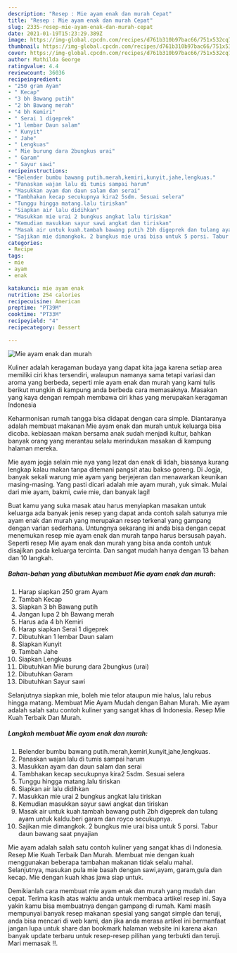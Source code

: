 ```yaml
---
description: "Resep : Mie ayam enak dan murah Cepat"
title: "Resep : Mie ayam enak dan murah Cepat"
slug: 2335-resep-mie-ayam-enak-dan-murah-cepat
date: 2021-01-19T15:23:29.389Z
image: https://img-global.cpcdn.com/recipes/d761b310b97bac66/751x532cq70/mie-ayam-enak-dan-murah-foto-resep-utama.jpg
thumbnail: https://img-global.cpcdn.com/recipes/d761b310b97bac66/751x532cq70/mie-ayam-enak-dan-murah-foto-resep-utama.jpg
cover: https://img-global.cpcdn.com/recipes/d761b310b97bac66/751x532cq70/mie-ayam-enak-dan-murah-foto-resep-utama.jpg
author: Mathilda George
ratingvalue: 4.4
reviewcount: 36036
recipeingredient:
- "250 gram Ayam"
- " Kecap"
- "3 bh Bawang putih"
- "2 bh Bawang merah"
- "4 bh Kemiri"
- " Serai 1 digeprek"
- "1 lembar Daun salam"
- " Kunyit"
- " Jahe"
- " Lengkuas"
- " Mie burung dara 2bungkus urai"
- " Garam"
- " Sayur sawi"
recipeinstructions:
- "Belender bumbu bawang putih.merah,kemiri,kunyit,jahe,lengkuas."
- "Panaskan wajan lalu di tumis sampai harum"
- "Masukkan ayam dan daun salam dan serai"
- "Tambhakan kecap secukupnya kira2 5sdm. Sesuai selera"
- "Tunggu hingga matang.lalu tiriskan"
- "Siapkan air lalu didihkan"
- "Masukkan mie urai 2 bungkus angkat lalu tiriskan"
- "Kemudian masukkan sayur sawi angkat dan tiriskan"
- "Masak air untuk kuah.tambah bawang putih 2bh digeprek dan tulang ayam untuk kaldu.beri garam dan royco secukupnya."
- "Sajikan mie dimangkok. 2 bungkus mie urai bisa untuk 5 porsi. Tabur daun bawang saat pnyajian"
categories:
- Recipe
tags:
- mie
- ayam
- enak

katakunci: mie ayam enak 
nutrition: 254 calories
recipecuisine: American
preptime: "PT39M"
cooktime: "PT33M"
recipeyield: "4"
recipecategory: Dessert

---
```



![Mie ayam enak dan murah](https://img-global.cpcdn.com/recipes/d761b310b97bac66/751x532cq70/mie-ayam-enak-dan-murah-foto-resep-utama.jpg)

Kuliner adalah keragaman budaya yang dapat kita jaga karena setiap area memiliki ciri khas tersendiri, walaupun namanya sama tetapi variasi dan aroma yang berbeda, seperti mie ayam enak dan murah yang kami tulis berikut mungkin di kampung anda berbeda cara memasaknya. Masakan yang kaya dengan rempah membawa ciri khas yang merupakan keragaman Indonesia

Keharmonisan rumah tangga bisa didapat dengan cara simple. Diantaranya adalah membuat makanan Mie ayam enak dan murah untuk keluarga bisa dicoba. kebiasaan makan bersama anak sudah menjadi kultur, bahkan banyak orang yang merantau selalu merindukan masakan di kampung halaman mereka.

Mie ayam jogja selain mie nya yang lezat dan enak di lidah, biasanya kurang lengkap kalau makan tanpa ditemani pangsit atau bakso goreng. Di Jogja, banyak sekali warung mie ayam yang berjejeran dan menawarkan keunikan masing-masing. Yang pasti dicari adalah mie ayam murah, yuk simak. Mulai dari mie ayam, bakmi, cwie mie, dan banyak lagi!

Buat kamu yang suka masak atau harus menyiapkan masakan untuk keluarga ada banyak jenis resep yang dapat anda contoh salah satunya mie ayam enak dan murah yang merupakan resep terkenal yang gampang dengan varian sederhana. Untungnya sekarang ini anda bisa dengan cepat menemukan resep mie ayam enak dan murah tanpa harus bersusah payah.
Seperti resep Mie ayam enak dan murah yang bisa anda contoh untuk disajikan pada keluarga tercinta. Dan sangat mudah hanya dengan 13 bahan dan 10 langkah.


<!--inarticleads1-->

##### Bahan-bahan yang dibutuhkan membuat Mie ayam enak dan murah:

1. Harap siapkan 250 gram Ayam
1. Tambah  Kecap
1. Siapkan 3 bh Bawang putih
1. Jangan lupa 2 bh Bawang merah
1. Harus ada 4 bh Kemiri
1. Harap siapkan  Serai 1 digeprek
1. Dibutuhkan 1 lembar Daun salam
1. Siapkan  Kunyit
1. Tambah  Jahe
1. Siapkan  Lengkuas
1. Dibutuhkan  Mie burung dara 2bungkus (urai)
1. Dibutuhkan  Garam
1. Dibutuhkan  Sayur sawi


Selanjutnya siapkan mie, boleh mie telor ataupun mie halus, lalu rebus hingga matang. Membuat Mie Ayam Mudah dengan Bahan Murah. Mie ayam adalah salah satu contoh kuliner yang sangat khas di Indonesia. Resep Mie Kuah Terbaik Dan Murah. 

<!--inarticleads2-->

##### Langkah membuat  Mie ayam enak dan murah:

1. Belender bumbu bawang putih.merah,kemiri,kunyit,jahe,lengkuas.
1. Panaskan wajan lalu di tumis sampai harum
1. Masukkan ayam dan daun salam dan serai
1. Tambhakan kecap secukupnya kira2 5sdm. Sesuai selera
1. Tunggu hingga matang.lalu tiriskan
1. Siapkan air lalu didihkan
1. Masukkan mie urai 2 bungkus angkat lalu tiriskan
1. Kemudian masukkan sayur sawi angkat dan tiriskan
1. Masak air untuk kuah.tambah bawang putih 2bh digeprek dan tulang ayam untuk kaldu.beri garam dan royco secukupnya.
1. Sajikan mie dimangkok. 2 bungkus mie urai bisa untuk 5 porsi. Tabur daun bawang saat pnyajian


Mie ayam adalah salah satu contoh kuliner yang sangat khas di Indonesia. Resep Mie Kuah Terbaik Dan Murah. Membuat mie dengan kuah menggunakan beberapa tambahan makanan tidak selalu mahal. Selanjutnya, masukan pula mie basah dengan sawi,ayam, garam,gula dan kecap. Mie dengan kuah khas jawa siap untuk. 

Demikianlah cara membuat mie ayam enak dan murah yang mudah dan cepat. Terima kasih atas waktu anda untuk membaca artikel resep ini. Saya yakin kamu bisa membuatnya dengan gampang di rumah. Kami masih mempunyai banyak resep makanan spesial yang sangat simple dan teruji, anda bisa mencari di web kami, dan jika anda merasa artikel ini bermanfaat jangan lupa untuk share dan bookmark halaman website ini karena akan banyak update terbaru untuk resep-resep pilihan yang terbukti dan teruji. Mari memasak !!. 
